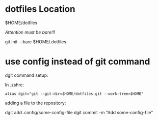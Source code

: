 # dotfiles Location

$HOME/dotfiles

*Attention must be bare!!!*

git init --bare $HOME/.dotfiles

# use config instead of git command

dgit command setup:

In .zshrc:
```
alias dgit="git --git-dir=$HOME/dotfiles.git --work-tree=$HOME"
```

adding a file to the repository:

dgit add .config/some-config-file
dgit commit -m "Add some-config-file"
```
